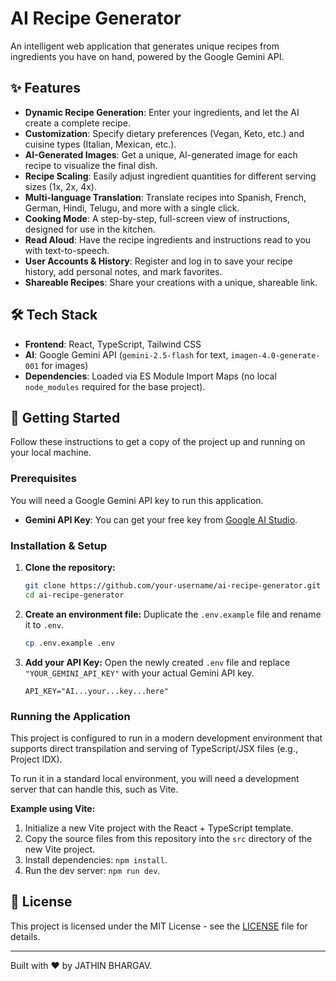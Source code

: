 # AI Recipe Generator

An intelligent web application that generates unique recipes from ingredients you have on hand, powered by the Google Gemini API.

## ✨ Features

*   **Dynamic Recipe Generation**: Enter your ingredients, and let the AI create a complete recipe.
*   **Customization**: Specify dietary preferences (Vegan, Keto, etc.) and cuisine types (Italian, Mexican, etc.).
*   **AI-Generated Images**: Get a unique, AI-generated image for each recipe to visualize the final dish.
*   **Recipe Scaling**: Easily adjust ingredient quantities for different serving sizes (1x, 2x, 4x).
*   **Multi-language Translation**: Translate recipes into Spanish, French, German, Hindi, Telugu, and more with a single click.
*   **Cooking Mode**: A step-by-step, full-screen view of instructions, designed for use in the kitchen.
*   **Read Aloud**: Have the recipe ingredients and instructions read to you with text-to-speech.
*   **User Accounts & History**: Register and log in to save your recipe history, add personal notes, and mark favorites.
*   **Shareable Recipes**: Share your creations with a unique, shareable link.

## 🛠️ Tech Stack

*   **Frontend**: React, TypeScript, Tailwind CSS
*   **AI**: Google Gemini API (`gemini-2.5-flash` for text, `imagen-4.0-generate-001` for images)
*   **Dependencies**: Loaded via ES Module Import Maps (no local `node_modules` required for the base project).

## 🚀 Getting Started

Follow these instructions to get a copy of the project up and running on your local machine.

### Prerequisites

You will need a Google Gemini API key to run this application.

*   **Gemini API Key**: You can get your free key from [Google AI Studio](https://aistudio.google.com/app/apikey).

### Installation & Setup

1.  **Clone the repository:**
    ```sh
    git clone https://github.com/your-username/ai-recipe-generator.git
    cd ai-recipe-generator
    ```

2.  **Create an environment file:**
    Duplicate the `.env.example` file and rename it to `.env`.

    ```sh
    cp .env.example .env
    ```

3.  **Add your API Key:**
    Open the newly created `.env` file and replace `"YOUR_GEMINI_API_KEY"` with your actual Gemini API key.

    ```
    API_KEY="AI...your...key...here"
    ```

### Running the Application

This project is configured to run in a modern development environment that supports direct transpilation and serving of TypeScript/JSX files (e.g., Project IDX).

To run it in a standard local environment, you will need a development server that can handle this, such as Vite.

**Example using Vite:**

1.  Initialize a new Vite project with the React + TypeScript template.
2.  Copy the source files from this repository into the `src` directory of the new Vite project.
3.  Install dependencies: `npm install`.
4.  Run the dev server: `npm run dev`.

## 📜 License

This project is licensed under the MIT License - see the [LICENSE](LICENSE) file for details.

---

Built with ❤️ by JATHIN BHARGAV.